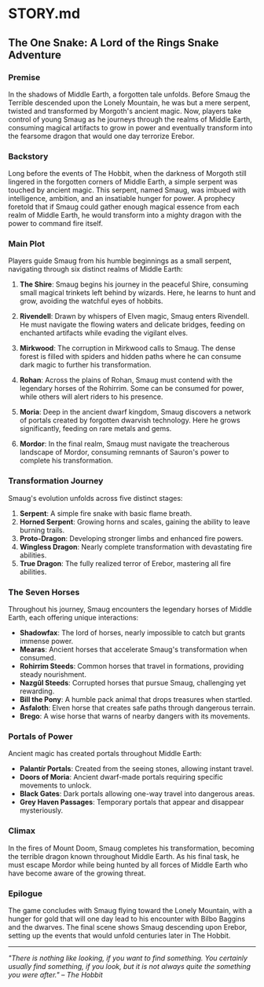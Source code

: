 # STORY.md

## The One Snake: A Lord of the Rings Snake Adventure

### Premise

In the shadows of Middle Earth, a forgotten tale unfolds. Before Smaug the Terrible descended upon the Lonely Mountain, he was but a mere serpent, twisted and transformed by Morgoth's ancient magic. Now, players take control of young Smaug as he journeys through the realms of Middle Earth, consuming magical artifacts to grow in power and eventually transform into the fearsome dragon that would one day terrorize Erebor.

### Backstory

Long before the events of The Hobbit, when the darkness of Morgoth still lingered in the forgotten corners of Middle Earth, a simple serpent was touched by ancient magic. This serpent, named Smaug, was imbued with intelligence, ambition, and an insatiable hunger for power. A prophecy foretold that if Smaug could gather enough magical essence from each realm of Middle Earth, he would transform into a mighty dragon with the power to command fire itself.

### Main Plot

Players guide Smaug from his humble beginnings as a small serpent, navigating through six distinct realms of Middle Earth:

1. **The Shire**: Smaug begins his journey in the peaceful Shire, consuming small magical trinkets left behind by wizards. Here, he learns to hunt and grow, avoiding the watchful eyes of hobbits.

2. **Rivendell**: Drawn by whispers of Elven magic, Smaug enters Rivendell. He must navigate the flowing waters and delicate bridges, feeding on enchanted artifacts while evading the vigilant elves.

3. **Mirkwood**: The corruption in Mirkwood calls to Smaug. The dense forest is filled with spiders and hidden paths where he can consume dark magic to further his transformation.

4. **Rohan**: Across the plains of Rohan, Smaug must contend with the legendary horses of the Rohirrim. Some can be consumed for power, while others will alert riders to his presence.

5. **Moria**: Deep in the ancient dwarf kingdom, Smaug discovers a network of portals created by forgotten dwarvish technology. Here he grows significantly, feeding on rare metals and gems.

6. **Mordor**: In the final realm, Smaug must navigate the treacherous landscape of Mordor, consuming remnants of Sauron's power to complete his transformation.

### Transformation Journey

Smaug's evolution unfolds across five distinct stages:

1. **Serpent**: A simple fire snake with basic flame breath.
2. **Horned Serpent**: Growing horns and scales, gaining the ability to leave burning trails.
3. **Proto-Dragon**: Developing stronger limbs and enhanced fire powers.
4. **Wingless Dragon**: Nearly complete transformation with devastating fire abilities.
5. **True Dragon**: The fully realized terror of Erebor, mastering all fire abilities.

### The Seven Horses

Throughout his journey, Smaug encounters the legendary horses of Middle Earth, each offering unique interactions:

- **Shadowfax**: The lord of horses, nearly impossible to catch but grants immense power.
- **Mearas**: Ancient horses that accelerate Smaug's transformation when consumed.
- **Rohirrim Steeds**: Common horses that travel in formations, providing steady nourishment.
- **Nazgûl Steeds**: Corrupted horses that pursue Smaug, challenging yet rewarding.
- **Bill the Pony**: A humble pack animal that drops treasures when startled.
- **Asfaloth**: Elven horse that creates safe paths through dangerous terrain.
- **Brego**: A wise horse that warns of nearby dangers with its movements.

### Portals of Power

Ancient magic has created portals throughout Middle Earth:

- **Palantír Portals**: Created from the seeing stones, allowing instant travel.
- **Doors of Moria**: Ancient dwarf-made portals requiring specific movements to unlock.
- **Black Gates**: Dark portals allowing one-way travel into dangerous areas.
- **Grey Haven Passages**: Temporary portals that appear and disappear mysteriously.

### Climax

In the fires of Mount Doom, Smaug completes his transformation, becoming the terrible dragon known throughout Middle Earth. As his final task, he must escape Mordor while being hunted by all forces of Middle Earth who have become aware of the growing threat.

### Epilogue

The game concludes with Smaug flying toward the Lonely Mountain, with a hunger for gold that will one day lead to his encounter with Bilbo Baggins and the dwarves. The final scene shows Smaug descending upon Erebor, setting up the events that would unfold centuries later in The Hobbit.

---

*"There is nothing like looking, if you want to find something. You certainly usually find something, if you look, but it is not always quite the something you were after." – The Hobbit*